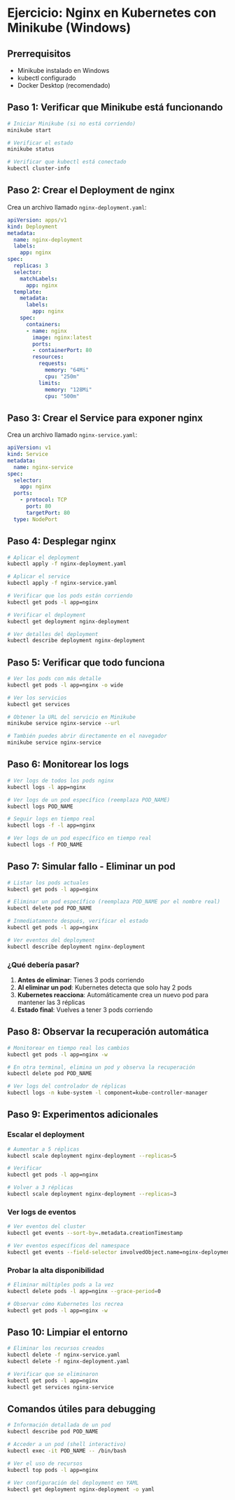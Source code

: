 # Ejercicio: Nginx en Kubernetes con Minikube (Windows)

## Prerrequisitos
- Minikube instalado en Windows
- kubectl configurado
- Docker Desktop (recomendado)

## Paso 1: Verificar que Minikube está funcionando

```bash
# Iniciar Minikube (si no está corriendo)
minikube start

# Verificar el estado
minikube status

# Verificar que kubectl está conectado
kubectl cluster-info
```

## Paso 2: Crear el Deployment de nginx

Crea un archivo llamado `nginx-deployment.yaml`:

```yaml
apiVersion: apps/v1
kind: Deployment
metadata:
  name: nginx-deployment
  labels:
    app: nginx
spec:
  replicas: 3
  selector:
    matchLabels:
      app: nginx
  template:
    metadata:
      labels:
        app: nginx
    spec:
      containers:
      - name: nginx
        image: nginx:latest
        ports:
        - containerPort: 80
        resources:
          requests:
            memory: "64Mi"
            cpu: "250m"
          limits:
            memory: "128Mi"
            cpu: "500m"
```

## Paso 3: Crear el Service para exponer nginx

Crea un archivo llamado `nginx-service.yaml`:

```yaml
apiVersion: v1
kind: Service
metadata:
  name: nginx-service
spec:
  selector:
    app: nginx
  ports:
    - protocol: TCP
      port: 80
      targetPort: 80
  type: NodePort
```

## Paso 4: Desplegar nginx

```bash
# Aplicar el deployment
kubectl apply -f nginx-deployment.yaml

# Aplicar el service
kubectl apply -f nginx-service.yaml

# Verificar que los pods están corriendo
kubectl get pods -l app=nginx

# Verificar el deployment
kubectl get deployment nginx-deployment

# Ver detalles del deployment
kubectl describe deployment nginx-deployment
```

## Paso 5: Verificar que todo funciona

```bash
# Ver los pods con más detalle
kubectl get pods -l app=nginx -o wide

# Ver los servicios
kubectl get services

# Obtener la URL del servicio en Minikube
minikube service nginx-service --url

# También puedes abrir directamente en el navegador
minikube service nginx-service
```

## Paso 6: Monitorear los logs

```bash
# Ver logs de todos los pods nginx
kubectl logs -l app=nginx

# Ver logs de un pod específico (reemplaza POD_NAME)
kubectl logs POD_NAME

# Seguir logs en tiempo real
kubectl logs -f -l app=nginx

# Ver logs de un pod específico en tiempo real
kubectl logs -f POD_NAME
```

## Paso 7: Simular fallo - Eliminar un pod

```bash
# Listar los pods actuales
kubectl get pods -l app=nginx

# Eliminar un pod específico (reemplaza POD_NAME por el nombre real)
kubectl delete pod POD_NAME

# Inmediatamente después, verificar el estado
kubectl get pods -l app=nginx

# Ver eventos del deployment
kubectl describe deployment nginx-deployment
```

### ¿Qué debería pasar?

1. **Antes de eliminar**: Tienes 3 pods corriendo
2. **Al eliminar un pod**: Kubernetes detecta que solo hay 2 pods
3. **Kubernetes reacciona**: Automáticamente crea un nuevo pod para mantener las 3 réplicas
4. **Estado final**: Vuelves a tener 3 pods corriendo

## Paso 8: Observar la recuperación automática

```bash
# Monitorear en tiempo real los cambios
kubectl get pods -l app=nginx -w

# En otra terminal, elimina un pod y observa la recuperación
kubectl delete pod POD_NAME

# Ver logs del controlador de réplicas
kubectl logs -n kube-system -l component=kube-controller-manager
```

## Paso 9: Experimentos adicionales

### Escalar el deployment
```bash
# Aumentar a 5 réplicas
kubectl scale deployment nginx-deployment --replicas=5

# Verificar
kubectl get pods -l app=nginx

# Volver a 3 réplicas
kubectl scale deployment nginx-deployment --replicas=3
```

### Ver logs de eventos
```bash
# Ver eventos del cluster
kubectl get events --sort-by=.metadata.creationTimestamp

# Ver eventos específicos del namespace
kubectl get events --field-selector involvedObject.name=nginx-deployment
```

### Probar la alta disponibilidad
```bash
# Eliminar múltiples pods a la vez
kubectl delete pods -l app=nginx --grace-period=0

# Observar cómo Kubernetes los recrea
kubectl get pods -l app=nginx -w
```

## Paso 10: Limpiar el entorno

```bash
# Eliminar los recursos creados
kubectl delete -f nginx-service.yaml
kubectl delete -f nginx-deployment.yaml

# Verificar que se eliminaron
kubectl get pods -l app=nginx
kubectl get services nginx-service
```

## Comandos útiles para debugging

```bash
# Información detallada de un pod
kubectl describe pod POD_NAME

# Acceder a un pod (shell interactivo)
kubectl exec -it POD_NAME -- /bin/bash

# Ver el uso de recursos
kubectl top pods -l app=nginx

# Ver configuración del deployment en YAML
kubectl get deployment nginx-deployment -o yaml
```

